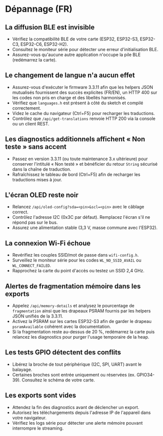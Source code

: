 # Dépannage (FR)

## La diffusion BLE est invisible
- Vérifiez la compatibilité BLE de votre carte (ESP32, ESP32-S3, ESP32-C3, ESP32-C6, ESP32-H2).
- Consultez le moniteur série pour détecter une erreur d'initialisation BLE.
- Assurez-vous qu'aucune autre application n'occupe la pile BLE (redémarrez la carte).

## Le changement de langue n'a aucun effet
- Assurez-vous d'exécuter le firmware 3.3.11 afin que les helpers JSON mutualisés fournissent des succès explicites (FR/EN), un HTTP 400 sur les codes non pris en charge et des libellés harmonisés.
- Vérifiez que `languages.h` est présent à côté du sketch et compilé correctement.
- Videz le cache du navigateur (Ctrl+F5) pour recharger les traductions.
- Contrôlez que `/api/get-translations` renvoie HTTP 200 via la console ou un client REST.

## Les diagnostics additionnels affichent « Non teste » sans accent
- Passez en version 3.3.11 (ou toute maintenance 3.x ultérieure) pour conserver l'intitulé « Non testé » et bénéficier du retour `String` sécurisé dans la chaîne de traduction.
- Rafraîchissez le tableau de bord (Ctrl+F5) afin de recharger les traductions mises à jour.

## L'écran OLED reste noir
- Relancez `/api/oled-config?sda=<pin>&scl=<pin>` avec le câblage correct.
- Contrôlez l'adresse I2C (0x3C par défaut). Remplacez l'écran s'il ne répond pas sur le bus.
- Assurez une alimentation stable (3,3 V, masse commune avec l'ESP32).

## La connexion Wi-Fi échoue
- Revérifiez les couples SSID/mot de passe dans `wifi-config.h`.
- Surveillez le moniteur série pour les codes `WL_NO_SSID_AVAIL` ou `WL_CONNECT_FAILED`.
- Rapprochez la carte du point d'accès ou testez un SSID 2,4 GHz.

## Alertes de fragmentation mémoire dans les exports
- Appelez `/api/memory-details` et analysez le pourcentage de `fragmentation` ainsi que les drapeaux PSRAM fournis par les helpers JSON unifiés de la 3.3.11.
- Activez la PSRAM sur les cartes ESP32-S3 afin de garder le drapeau `psramAvailable` cohérent avec la documentation.
- Si la fragmentation reste au-dessus de 20 %, redémarrez la carte puis relancez les diagnostics pour purger l'usage temporaire de la heap.

## Les tests GPIO détectent des conflits
- Libérez la broche de tout périphérique (I2C, SPI, UART) avant le balayage.
- Certaines broches sont entrée uniquement ou réservées (ex. GPIO34-39). Consultez le schéma de votre carte.

## Les exports sont vides
- Attendez la fin des diagnostics avant de déclencher un export.
- Autorisez les téléchargements depuis l'adresse IP de l'appareil dans votre navigateur.
- Vérifiez les logs série pour détecter une alerte mémoire pouvant interrompre le streaming.
